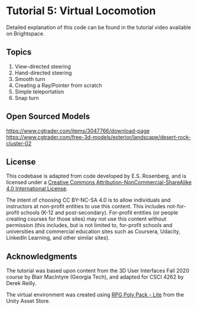 # Tutorial 5: Virtual Locomotion

Detailed explanation of this code can be found in the tutorial video available on Brightspace.

## Topics

1. View-directed steering
2. Hand-directed steering
3. Smooth turn
4. Creating a Ray/Pointer from scratch
5. Simple teleportation
6. Snap turn

## Open Sourced Models
https://www.cgtrader.com/items/3047766/download-page
https://www.cgtrader.com/free-3d-models/exterior/landscape/desert-rock-cluster-02


## License

This codebase is adapted from code developed by E.S. Rosenberg, and is licensed under a [Creative Commons Attribution-NonCommercial-ShareAlike 4.0 International License](http://creativecommons.org/licenses/by-nc-sa/4.0/).

The intent of choosing CC BY-NC-SA 4.0 is to allow individuals and instructors at non-profit entities to use this content.  This includes not-for-profit schools (K-12 and post-secondary). For-profit entities (or people creating courses for those sites) may not use this content without permission (this includes, but is not limited to, for-profit schools and universities and commercial education sites such as Coursera, Udacity, LinkedIn Learning, and other similar sites).   

## Acknowledgments

The tutorial was based upon content from the 3D User Interfaces Fall 2020 course by Blair MacIntyre (Georgia Tech), and adapted for CSCI 4262 by Derek Reilly.

The virtual environment was created using [RPG Poly Pack - Lite](https://assetstore.unity.com/packages/3d/environments/landscapes/rpg-poly-pack-lite-148410) from the Unity Asset Store.
